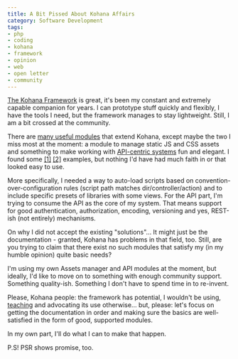 ```yaml
---
title: A Bit Pissed About Kohana Affairs
category: Software Development
tags:
- php
- coding
- kohana
- framework
- opinion
- web
- open letter
- community
---
```


<a href="http://kohanaframework.org">The Kohana Framework</a> is great, it's been my constant and extremely capable companion for years. I can prototype stuff quickly and flexibly, I have the tools I need, but the framework manages to stay lightweight. Still, I am a bit crossed at the community.

There are <a href="http://kohana-modules.com">many useful modules</a> that extend Kohana, except maybe the two I miss most at the moment: a module to manage static JS and CSS assets and something to make working with <a href="http://waher.net/archives/1158">API-centric systems</a> fun and elegant. I found some <a href="http://ivank.github.com/blog/2011/11/kohana-assets-done-right/">[1]</a> <a href="https://github.com/coreyworrell/Kohana-Assets">[2]</a> examples, but nothing I'd have had much faith in or that looked easy to use.

More specifically, I needed a way to auto-load scripts based on convention-over-configuration rules (script path matches dir/controller/action) and to include specific presets of libraries with some views. For the API part, I'm trying to consume the API as the core of my system. That means support for good authentication, authorization, encoding, versioning and yes, REST-ish (not entirely) mechanisms.

On why I did not accept the existing "solutions"... It might just be the documentation - granted, Kohana has problems in that field, too. Still, are you trying to claim that there exist no such modules that satisfy my (in my humble opinion) quite basic needs?

I'm using my own Assets manager and API modules at the moment, but ideally, I'd like to move on to something with enough community support. Something quality-ish. Something I don't have to spend time in to re-invent.

Please, Kohana people: the framework has potential, I wouldn't be using, <a href="http://git.diara.ee/khk-independent/wiki/Home">teaching</a> and advocating its use otherwise... but, please: let's focus on getting the documentation in order and making sure the basics are well-satisfied in the form of good, supported modules.

In my own part, I'll do what I can to make that happen.

P.S! PSR shows promise, too.